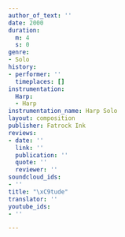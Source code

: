 ```yaml
---
author_of_text: ''
date: 2000
duration:
  m: 4
  s: 0
genre:
- Solo
history:
- performer: ''
  timeplaces: []
instrumentation:
  Harp:
  - Harp
instrumentation_name: Harp Solo
layout: composition
publisher: Fatrock Ink
reviews:
- date: ''
  link: ''
  publication: ''
  quote: ''
  reviewer: ''
soundcloud_ids:
- ''
title: "\xC9tude"
translator: ''
youtube_ids:
- ''

---
```

